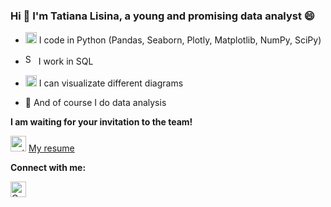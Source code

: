 ### Hi 👋 I'm Tatiana Lisina, a young and promising data analyst 😄





- <img src="https://downloader.disk.yandex.ru/preview/0f138fbee35916f057a6d38540c8b3b570259553f74a2f3fbce06c7e20e424e9/64cac07e/bYk6Ou4Zt2gv7hf1Dy3MRcT__bUTg4FDYFwR8rHqiaRujI074B63Y4R7d8jeTV6tUBExnSMnSIzoaDT95hmtIA%3D%3D?uid=0&filename=Python.png&disposition=inline&hash=&limit=0&content_type=image%2Fpng&owner_uid=0&tknv=v2&size=2048x2048" alt="python" width="18" height="18"/> I code in Python (Pandas, Seaborn, Plotly, Matplotlib, NumPy, SciPy)

- <img src="https://downloader.disk.yandex.ru/preview/50b925e01831b069d1b9c56758e9b29280c47e2a4b36b98c0d5323ac57670253/64cabf3a/eD6BfXqaqYuvTc2-32mOfMhCGOHaxMwxpuTyYTH1Fe_uKDI-WzrjSPLZ8EuSeQVD6IOaIh0lWKY4Suf1UNzIBA%3D%3D?uid=0&filename=2023-08-02_19-43-10.png&disposition=inline&hash=&limit=0&content_type=image%2Fpng&owner_uid=0&tknv=v2&size=2048x2048" alt="SQL" width="17" height="17"> I work in SQL 

- <img src="https://downloader.disk.yandex.ru/preview/c9e1f4dc86739fdf9b494a7ada5ccbb35d4d0ef95a54c98adc067dfeb2595682/64cac344/_ztY0WW-ZyHnUqlP69z1ZxT8o0_ssUg39Y_I3IIubNij4sk86C_M33hinTQzGK41AiBAFtEShF9Cda3llUXVfA%3D%3D?uid=0&filename=diagram2.jpg&disposition=inline&hash=&limit=0&content_type=image%2Fjpeg&owner_uid=0&tknv=v2&size=2048x2048" alt="python" width="18" height="18"/> I can visualizate different diagrams

- 💪 And of course I do data analysis

**I am waiting for your invitation to the team!**


  [<img src="https://downloader.disk.yandex.ru/preview/ad810b4099196605d3b92ea31fe7be2368589779ea08efc341606ead97697815/64cac3eb/jiVhzyDopTBcHqKz4LyZVYZHM63XhkT4lfA6QU7hT0JUjEklmGRYxY4l6QhfgM4WpoHR3eKrh6tZTPD3UeeYmg%3D%3D?uid=0&filename=hh.png&disposition=inline&hash=&limit=0&content_type=image%2Fpng&owner_uid=0&tknv=v2&size=2048x2048" alt="python" width="25" height="25"/>](https://hh.ru/resume/54995864ff0b25ccb60039ed1f646957626952)  [My resume](https://hh.ru/resume/54995864ff0b25ccb60039ed1f646957626952)

**Connect with me:**

[<img src="https://downloader.disk.yandex.ru/preview/950b3e3832abeaaba7640f9c6edc84dabd00a550a2ec7ca10e5cab5dfa89bbeb/64cac6ae/heTUK6ygVuvcV5-xxM9PsrIJXx3hZQDfrctpO7-rAnjNOJDIILqwCnZs7dXWvsvsj9pja8XpZcVANjsIV2dAhQ%3D%3D?uid=0&filename=Whatsapp.png&disposition=inline&hash=&limit=0&content_type=image%2Fpng&owner_uid=0&tknv=v2&size=2048x2048" alt="Описание изображения" width="25" height="25">](https://wa.me/79645059655)

